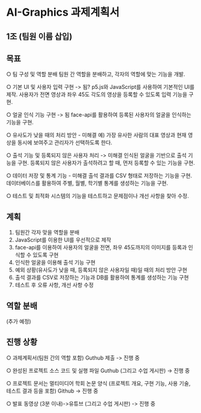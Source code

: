 # AI-Graphics 과제계획서

## 1조 (팀원 이름 삽입)

## 목표

○ 팀 구성 및 역할 분배
팀원 간 역할을 분배하고, 각자의 역할에 맞는 기능을 개발.
 
○ 기본 UI 및 사용자 입력 구현 -> 됨?
p5.js와 JavaScript를 사용하여 기본적인 UI를 제작.
사용자가 전면 영상과 좌우 45도 각도의 영상을 등록할 수 있도록 입력 기능을 구현.

○ 얼굴 인식 기능 구현 -> 됨
face-api를 활용하여 등록된 사용자의 얼굴을 인식하는 기능을 구현.

○ 유사도가 낮을 때의 처리 방안 - 미해결
예) 가장 유사한 사람의 대표 영상과 현재 영상을 동시에 보여주고 관리자가 선택하도록 한다.

○ 출석 기능 및 등록되지 않은 사용자 처리 -> 미해결
인식된 얼굴을 기반으로 출석 기능을 구현.
등록되지 않은 사용자가 출석하려고 할 때, 먼저 등록할 수 있는 기능을 구현.

○ 데이터 저장 및 통계 기능 - 미해결
출석 결과를 CSV 형태로 저장하는 기능을 구현.
데이터베이스를 활용하여 주별, 월별, 학기별 통계를 생성하는 기능을 구현.

○ 테스트 및 최적화
시스템의 기능을 테스트하고 문제점이나 개선 사항을 찾아 수정.

## 계획
1. 팀원간 각자 맞을 역할을 분배
2. JavaScript를 이용한 UI를 우선적으로 제작
3. face-api를 이용하여 사용자의 얼굴을 전면, 좌우 45도까지의 이미지를 등록과 인식할 수 있도록 구현
4. 인식한 얼굴을 이용해 출석 기능 구현
5. 예외 상황(유사도가 낮을 때, 등록되지 않은 사용자일 때)일 때의 처리 방안 구현
6. 출석 결과를 CSV로 저장하는 기능과 DB를 활용하여 통계를 생성하는 기능 구현
7. 테스트 후 오류 사항, 개선 사항 수정

## 역할 분배
(추가 예정)


## 진행 상황
○ 과제계획서(팀원 간의 역할 포함) Guthub 제출 -> 진행 중

○ 완성된 프로젝트 소스 코드 및 실행 파일 Guthub (그리고 수업 게시판) -> 진행 중

○ 프로젝트 문서는 멀티미디어 학회 논문 양식 (프로젝트 개요, 구현 기능, 사용 기술, 테스트 결과 등을 포함) Github -> 진행 중

○ 발표 동영상 (3분 이내)->유튜브 (그리고 수업 게시판) -> 진행 중
